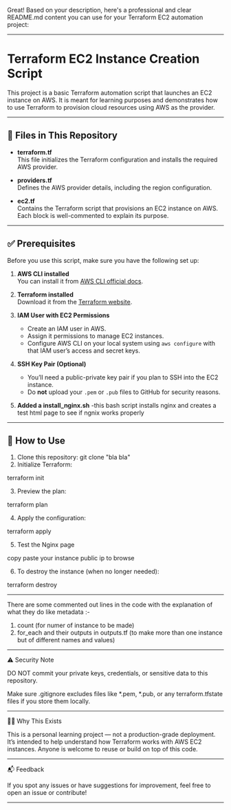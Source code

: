 Great! Based on your description, here's a professional and clear README.md content you can use for your Terraform EC2 automation project:


---

# Terraform EC2 Instance Creation Script

This project is a basic Terraform automation script that launches an EC2 instance on AWS. It is meant for learning purposes and demonstrates how to use Terraform to provision cloud resources using AWS as the provider.

---

## 📁 Files in This Repository

- **terraform.tf**  
  This file initializes the Terraform configuration and installs the required AWS provider.

- **providers.tf**  
  Defines the AWS provider details, including the region configuration.

- **ec2.tf**  
  Contains the Terraform script that provisions an EC2 instance on AWS. Each block is well-commented to explain its purpose.

---

## ✅ Prerequisites

Before you use this script, make sure you have the following set up:

1. **AWS CLI installed**  
   You can install it from [AWS CLI official docs](https://docs.aws.amazon.com/cli/latest/userguide/install-cliv2.html).

2. **Terraform installed**  
   Download it from the [Terraform website](https://developer.hashicorp.com/terraform/downloads).

3. **IAM User with EC2 Permissions**  
   - Create an IAM user in AWS.
   - Assign it permissions to manage EC2 instances.
   - Configure AWS CLI on your local system using `aws configure` with that IAM user’s access and secret keys.

4. **SSH Key Pair (Optional)**  
   - You’ll need a public-private key pair if you plan to SSH into the EC2 instance.
   - Do **not** upload your `.pem` or `.pub` files to GitHub for security reasons.

5. **Added a install_nginx.sh**
   -this bash script installs nginx and creates a test html page to see if ngnix works properly
----
## 🚀 How to Use

1. Clone this repository:
   git clone "bla bla"
2. Initialize Terraform:

terraform init


3. Preview the plan:

terraform plan


4. Apply the configuration:

terraform apply

5. Test the Nginx page

copy paste your instance public ip to browse

6. To destroy the instance (when no longer needed):

terraform destroy

-------------
There are some commented out lines in the code with the explanation of what they do like metadata :-
1. count (for numer of instance to be made)
2. for_each and their outputs in outputs.tf (to make more than one instance but of different names and values)


-------------

⚠️ Security Note

DO NOT commit your private keys, credentials, or sensitive data to this repository.

Make sure .gitignore excludes files like *.pem, *.pub, or any terraform.tfstate files if you store them locally.



---

🙋‍♂️ Why This Exists

This is a personal learning project — not a production-grade deployment. It’s intended to help understand how Terraform works with AWS EC2 instances. Anyone is welcome to reuse or build on top of this code.


---

📬 Feedback

If you spot any issues or have suggestions for improvement, feel free to open an issue or contribute!


---